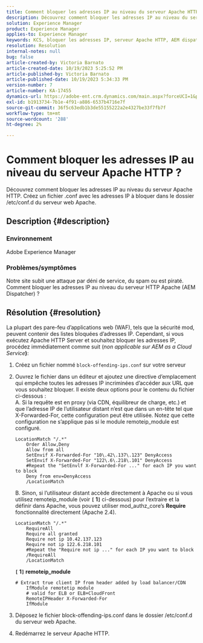 ```yaml
---
title: Comment bloquer les adresses IP au niveau du serveur Apache HTTP ?
description: Découvrez comment bloquer les adresses IP au niveau du serveur Apache HTTP.
solution: Experience Manager
product: Experience Manager
applies-to: Experience Manager
keywords: KCS, bloquer les adresses IP, serveur Apache HTTP, AEM dispatcher
resolution: Resolution
internal-notes: null
bug: false
article-created-by: Victoria Barnato
article-created-date: 10/19/2023 5:25:52 PM
article-published-by: Victoria Barnato
article-published-date: 10/19/2023 5:34:33 PM
version-number: 7
article-number: KA-17455
dynamics-url: https://adobe-ent.crm.dynamics.com/main.aspx?forceUCI=1&pagetype=entityrecord&etn=knowledgearticle&id=9cbb468a-a46e-ee11-8df0-6045bd006793
exl-id: b1913734-7b1e-4f91-a886-6537b4716e7f
source-git-commit: 36f5c63edb1b3de55155222a2e4327be33f7fb7f
workflow-type: tm+mt
source-wordcount: '288'
ht-degree: 2%

---
```


# Comment bloquer les adresses IP au niveau du serveur Apache HTTP ?


Découvrez comment bloquer les adresses IP au niveau du serveur Apache HTTP. Créez un fichier .conf avec les adresses IP à bloquer dans le dossier /etc/conf.d du serveur web Apache.

## Description {#description}


### <b>Environnement</b>

Adobe Experience Manager



### <b>Problèmes/symptômes</b>

Notre site subit une attaque par déni de service, du spam ou est piraté. Comment bloquer les adresses IP au niveau du serveur HTTP Apache (AEM Dispatcher) ?


## Résolution {#resolution}


La plupart des pare-feu d’applications web (WAF), tels que la sécurité mod, peuvent contenir des listes bloquées d’adresses IP. Cependant, si vous exécutez Apache HTTP Server et souhaitez bloquer les adresses IP, procédez immédiatement comme suit (*non applicable sur AEM as a Cloud Service<b>*)</b>:

1. Créez un fichier nommé `block-offending-ips.conf` sur votre serveur
2. Ouvrez le fichier dans un éditeur et ajoutez une directive d’emplacement qui empêche toutes les adresses IP incriminées d’accéder aux URL que vous souhaitez bloquer. Il existe deux options pour le contenu du fichier ci-dessous :<br>    A. Si la requête est en proxy (via CDN, équilibreur de charge, etc.) et que l’adresse IP de l’utilisateur distant n’est que dans un en-tête tel que X-Forwarded-For, cette configuration peut être utilisée. Notez que cette configuration ne s’applique pas si le module remoteip_module est configuré.


   ```
   LocationMatch "/.*"
       Order Allow,Deny
       Allow from all
       SetEnvif X-Forwarded-For "10\.42\.137\.123" DenyAccess
       SetEnvif X-Forwarded-For "122\.6\.218\.101" DenyAccess
       #Repeat the "SetEnvlf X-Forwarded-For ..." for each IP you want to block
       Deny from env=DenyAccess
       /LocationMatch
   ```

   B. Sinon, si l’utilisateur distant accède directement à Apache ou si vous utilisez remoteip_module (voir <b>`[` 1`]` </b> ci-dessous) pour l’extraire et la définir dans Apache, vous pouvez utiliser mod_authz_core’s <b>Require</b> fonctionnalité directement (Apache 2.4).


   ```
   LocationMatch "/.*"
       RequireAll
       Require all granted
       Require not ip 10.42.137.123
       Require not ip 122.6.218.101
       #Repeat the "Require not ip ..." for each IP you want to block
       /RequireAll
       /LocationMatch
   ```


   <b>`[` 1`]`  remoteip_module</b>


   ```
   # Extract true client IP from header added by load balancer/CDN
       IfModule remotetip module
       # valid for ELB or ELB+CloudFront
       RemoteIPHeader X-Forwarded-For
       IfModule
   ```


3. Déposez le fichier block-offending-ips.conf dans le dossier /etc/conf.d du serveur web Apache.
4. Redémarrez le serveur Apache HTTP.
